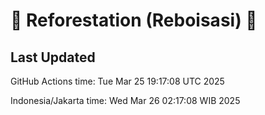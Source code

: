 
# 🌳 Reforestation (Reboisasi) 🌲

## Last Updated

GitHub Actions time: Tue Mar 25 19:17:08 UTC 2025

Indonesia/Jakarta time: Wed Mar 26 02:17:08 WIB 2025
